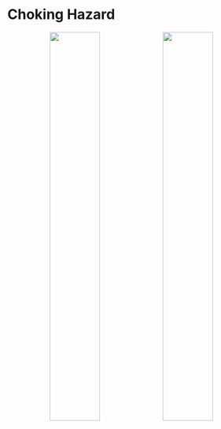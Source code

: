 # Choking Hazard

<p align="center">
  <img src="https://github.com/user-attachments/assets/603be2f8-8307-4e7e-88dc-d1e0fa243920" width="45%" />
  <img src="https://github.com/user-attachments/assets/76632144-af14-4fc6-b38d-bc2c056fd574" width="45%" />
</p>
